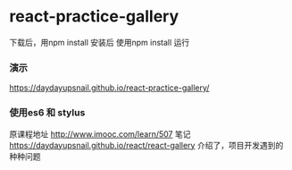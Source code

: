 # react-practice-gallery
下载后，用npm install 安装后
使用npm install 运行
### 演示
https://daydayupsnail.github.io/react-practice-gallery/
### 使用es6 和 stylus
原课程地址 http://www.imooc.com/learn/507 
笔记 https://daydayupsnail.github.io/react/react-gallery
介绍了，项目开发遇到的种种问题
